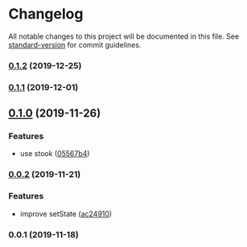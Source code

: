 # Changelog

All notable changes to this project will be documented in this file. See [standard-version](https://github.com/conventional-changelog/standard-version) for commit guidelines.

### [0.1.2](https://github.com/forsigner/taro-stook/compare/v0.1.1...v0.1.2) (2019-12-25)

### [0.1.1](https://github.com/forsigner/taro-stook/compare/v0.1.0...v0.1.1) (2019-12-01)

## [0.1.0](https://github.com/forsigner/taro-stook/compare/v0.0.2...v0.1.0) (2019-11-26)


### Features

* use stook ([05567b4](https://github.com/forsigner/taro-stook/commit/05567b41afc4af7dc5ecf4525f71723c7bed390c))

### [0.0.2](https://github.com/forsigner/taro-stook/compare/v0.0.1...v0.0.2) (2019-11-21)


### Features

* improve setState ([ac24910](https://github.com/forsigner/taro-stook/commit/ac24910037f11ef8c7233ee70f9120b88b8c04c2))

### 0.0.1 (2019-11-18)

